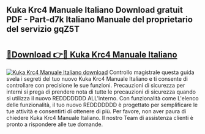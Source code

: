 ## Kuka Krc4 Manuale Italiano Download gratuit PDF - Part-d7k Italiano Manuale del proprietario del servizio gqZ5T

# <h2><a href="http://dffijt.blite.top/?on=Kuka+Krc4+Manuale+Italiano">🔗Download 👉🔴 Kuka Krc4 Manuale Italiano</a></h2>

[![Kuka Krc4 Manuale Italiano download](https://i.imgur.com/lujVjoI.png)](http://dffijt.blite.top/?on=Kuka+Krc4+Manuale+Italiano)
Controllo magistrale questa guida svela i segreti del tuo nuovo Kuka Krc4 Manuale Italiano e ti consente di controllare con precisione le sue funzioni. Precauzioni di sicurezza per interni si prega di prendere nota di tutte le precauzioni di sicurezza quando si utilizza il nuovo REDDDDDDD ALL'interno. Con funzionalità come L'elenco delle funzionalità, il tuo nuovo REDDDDDDD è progettato per semplificare le tue attività e consentirti di ottenere di più. Per favore, non aver paura di chiedere Kuka Krc4 Manuale Italiano. Il nostro Team di assistenza clienti è pronto a rispondere alle tue domande.
